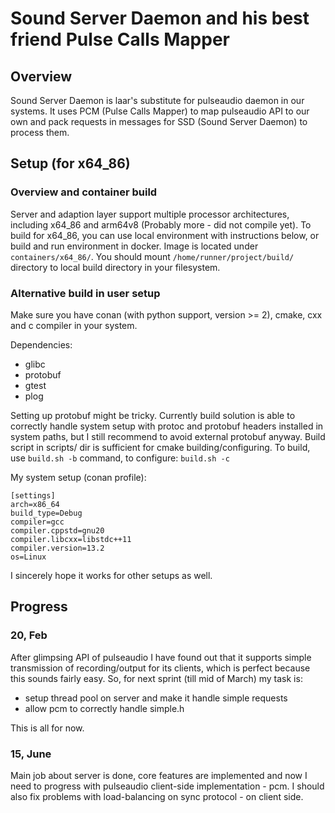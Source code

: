 # Sound Server Daemon and his best friend Pulse Calls Mapper

## Overview

Sound Server Daemon is laar's substitute for pulseaudio daemon in our systems. It 
uses PCM (Pulse Calls Mapper) to map pulseaudio API to our own and pack requests
in messages for SSD (Sound Server Daemon) to process them.

## Setup (for x64_86)

### Overview and container build

Server and adaption layer support multiple processor architectures, including x64_86 and arm64v8 (Probably more - did not compile yet).
To build for x64_86, you can use local environment with instructions below, or build and run environment in docker.
Image is located under ```containers/x64_86/```. You should mount ```/home/runner/project/build/``` directory to local
build directory in your filesystem.

### Alternative build in user setup

Make sure you have conan (with python support, version >= 2), cmake, cxx and c
compiler in your system.

Dependencies:
- glibc
- protobuf
- gtest
- plog

Setting up protobuf might be tricky. Currently build solution is able to 
correctly handle system setup with protoc and protobuf headers installed in
system paths, but I still recommend to avoid external protobuf anyway.
Build script in scripts/ dir is sufficient for cmake building/configuring.
To build, use ```build.sh -b``` command, to configure: ```build.sh -c```

My system setup (conan profile):

```
[settings]
arch=x86_64
build_type=Debug
compiler=gcc
compiler.cppstd=gnu20
compiler.libcxx=libstdc++11
compiler.version=13.2
os=Linux
```

I sincerely hope it works for other setups as well.

## Progress

### 20, Feb 

After glimpsing API of pulseaudio I have found out that it supports simple
transmission of recording/output for its clients, which is perfect because
this sounds fairly easy. So, for next sprint (till mid of March) my task is:

- setup thread pool on server and make it handle simple requests
- allow pcm to correctly handle simple.h

This is all for now.

### 15, June

Main job about server is done, core features are implemented and now I need to progress with
pulseaudio client-side implementation - pcm. I should also fix problems with load-balancing on
sync protocol - on client side. 

